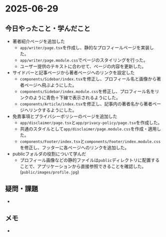 # 2025-06-29

## 今日やったこと・学んだこと
- 著者紹介ページを追加した
  - `app/writer/page.tsx`を作成し、静的なプロフィールページを実装した。
  - `app/writer/page.module.css`でページのスタイリングを行った。
  - ユーザー提供のテキストに合わせて、ページの内容を更新した。
- サイドバーと記事ページから著者ページへのリンクを設定した
  - `components/Sidebar/index.tsx`を修正し、プロフィール名と画像から著者ページへ飛ぶようにした。
  - `components/Sidebar/index.module.css`を修正し、プロフィール名をリンクのように青色＋下線で表示されるようにした。
  - `components/Article/index.tsx`を修正し、記事内の著者名から著者ページへリンクするようにした。
- 免責事項とプライバシーポリシーのページを追加した
  - `app/disclaimer/page.tsx`と`app/privacy-policy/page.tsx`を作成した。
  - 共通のスタイルとして`app/disclaimer/page.module.css`を作成・適用した。
  - `components/Footer/index.tsx`と`components/Footer/index.module.css`を修正し、フッターに各ページへのリンクを追加した。
- publicフォルダの役割について学んだ
  - プロフィール画像などの静的ファイルは`public`ディレクトリに配置することで、アプリケーションから直接参照できることを確認した。 (`public/images/profile.jpg`)

## 疑問・課題
- 

## メモ
-
